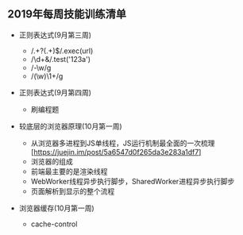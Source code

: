 ## 2019年每周技能训练清单
- 正则表达式(9月第三周)
    - /.+\?(.+)$/.exec(url)
    - /\d+&/.test('123a')
    - /-\w/g
    - /(\w)\1+/g
- 正则表达式(9月第四周)
  - 刷编程题

- 较底层的浏览器原理(10月第一周)
  - 从浏览器多进程到JS单线程，JS运行机制最全面的一次梳理 [https://juejin.im/post/5a6547d0f265da3e283a1df7]
  - 浏览器的组成
  - 前端最主要的是渲染线程
  - WebWorker线程异步执行脚步，SharedWorker进程异步执行脚步
  - 页面解析到显示的整个流程

- 浏览器缓存(10月第一周)
  - cache-control
